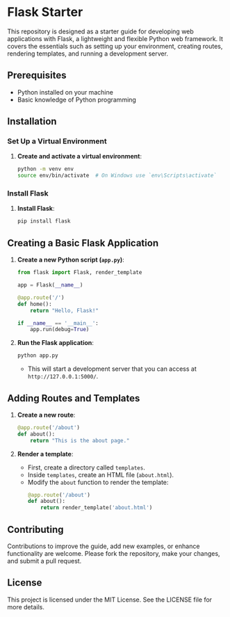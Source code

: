 # Flask Starter

This repository is designed as a starter guide for developing web applications with Flask, a lightweight and flexible Python web framework. It covers the essentials such as setting up your environment, creating routes, rendering templates, and running a development server.

## Prerequisites

- Python installed on your machine
- Basic knowledge of Python programming

## Installation

### Set Up a Virtual Environment

1. **Create and activate a virtual environment**:
   ```bash
   python -m venv env
   source env/bin/activate  # On Windows use `env\Scripts\activate`
   ```

### Install Flask

1. **Install Flask**:
   ```bash
   pip install flask
   ```

## Creating a Basic Flask Application

1. **Create a new Python script (`app.py`)**:
   ```python
   from flask import Flask, render_template

   app = Flask(__name__)

   @app.route('/')
   def home():
       return "Hello, Flask!"

   if __name__ == '__main__':
       app.run(debug=True)
   ```

2. **Run the Flask application**:
   ```bash
   python app.py
   ```
   - This will start a development server that you can access at `http://127.0.0.1:5000/`.

## Adding Routes and Templates

1. **Create a new route**:
   ```python
   @app.route('/about')
   def about():
       return "This is the about page."
   ```

2. **Render a template**:
   - First, create a directory called `templates`.
   - Inside `templates`, create an HTML file (`about.html`).
   - Modify the `about` function to render the template:
     ```python
     @app.route('/about')
     def about():
         return render_template('about.html')
     ```

## Contributing

Contributions to improve the guide, add new examples, or enhance functionality are welcome. Please fork the repository, make your changes, and submit a pull request.

## License

This project is licensed under the MIT License. See the LICENSE file for more details.

